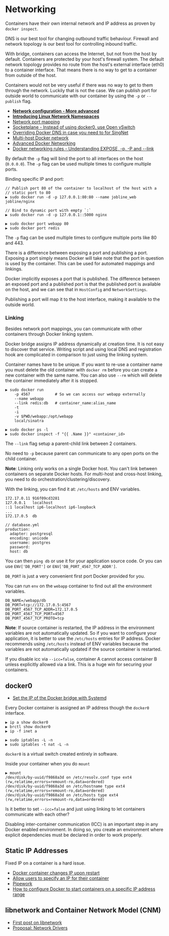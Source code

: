 # Networking

Containers have their own internal network and IP address as proven by `docker inspect`.

DNS is our best tool for changing outbound traffic behaviour. Firewall and network topology is our best tool for controlling inbound traffic.

With bridge, containers can access the Internet, but not from the host by default. Containers are protected by your host's firewall system. The default network topology provides no route from the host's external interface (eth0) to a container interface. That means there is no way to get to a container from outside of the host.

Containers would not be very useful if there was no way to get to them through the network. Luckily that is not the case. We can publish port for outside world to communicate with our container by using the `-p` or `--publish` flag.

* [**Network configuration - More advanced**](https://docs.docker.com/articles/networking/)
* [**Introducing Linux Network Namespaces**](http://blog.scottlowe.org/2013/09/04/introducing-linux-network-namespaces/)
* [Network port mapping](http://docs.docker.com/userguide/dockerlinks/#network-port-mapping-refresher)
* [Socketplane - Instead of using docker0, use Open vSwitch](http://www.socketplane.io/)
* [Overriding Docker DNS in case you need to for SingNet](http://blog.markrendle.net/a-quick-note-on-docker-dns-resolution/)
* [Multi-host Docker network](http://wiredcraft.com/blog/multi-host-docker-network/)
* [Advanced Docker Networking](http://boynux.com/advanced-docker-networking/)
* [Docker networking rules - Understanding EXPOSE, -p, -P and --link](http://www.centurylinklabs.com/docker-networking-rules/)

By default the `-p` flag will bind the port to all interfaces on the host (`0.0.0.0`). The `-p` flag can be used multiple times to configure multiple ports.

Binding specific IP and port:

```
// Publish port 80 of the container to localhost of the host with a
// static port to 80
▶ sudo docker run -d -p 127.0.0.1:80:80 --name jobline_web jobline/nginx

// Bind to dynamic port with empty `:`
▶ sudo docker run -d -p 127.0.0.1::5000 nginx

▶ sudo docker port webapp 80
▶ sudo docker port redis
```

The `-p` flag can be used multiple times to configure multiple ports like 80 and 443.

There is a difference between exposing a port and publishing a port. Exposing a port simply means Docker will take note that the port in question is used by the container. This can be used for automated mappings and linkings.

Docker implicitly exposes a port that is published. The difference between an exposed port and a published port is that the published port is available on the host, and we can see that in `HostConfig` and `NetworkSettings`.

Publishing a port will map it to the host interface, making it available to the outside world.

### Linking

Besides network port mappings, you can communicate with other containers through Docker linking system.

Docker bridge assigns IP address dynamically at creation time. It is not easy to discover that service. Writing script and using local DNS and registration hook are complicated in comparison to just using the linking system.
	
Container names have to be unique. If you want to re-use a container name you must delete the old container with `docker rm` before you can create a new container with the same name. You can also use `--rm` which will delete the container immediately after it is stopped.

```
▶ sudo docker run
    -p 4567           # So we can access our webapp externally
    --name webapp     
    --link redis:db   # container_name:alias_name
    -t
    -i
    -v $PWD/webapp:/opt/webapp
    local/sinatra

▶ sudo docker ps -l
▶ sudo docker inspect -f "{{ .Name }}" <container_id>
```

The `--link` flag setup a parent-child link between 2 containers.

No need to `-p` because parent can communicate to any open ports on the child container.

**Note**: Linking only works on a single Docker host. You can't link between containers on separate Docker hosts. For multi-host and cross-host linking, you need to do orchestration/clustering/discovery.

With the linking, you can find it at: `/etc/hosts` and ENV variables.

```
172.17.0.11	916f09cd3281
127.0.0.1	localhost
::1	localhost ip6-localhost ip6-loopback
...
172.17.0.5	db

// database.yml
production:
  adapter: postgresql
  encoding: unicode
  username: postgres
  password:
  host: db
```

You can then `ping db` or use it for your application source code. Or you can use `ENV['DB_PORT']` or `ENV['DB_PORT_4567_TCP_ADDR']`.

`DB_PORT` is just a very convenient first port Docker provided for you.

You can run `env` on the `webapp` container to find out all the environment variables.

```
DB_NAME=/webapp/db
DB_PORT=tcp://172.17.0.5:4567
DB_PORT_4567_TCP_ADDR=172.17.0.5
DB_PORT_4567_TCP_PORT=4567
DB_PORT_4567_TCP_PROTO=tcp
```

**Note**: If source container is restarted, the IP address in the environment variables are not automatically updated. So if you want to configure your application, it is better to use the `/etc/hosts` entries for IP address. Docker recommends using `/etc/hosts` instead of ENV variables because the variables are not automatically updated if the source container is restarted.

If you disable icc via `--icc=false`, container A cannot access container B unless explicitly allowed via a link. This is a huge win for securing your containers.

## docker0

* [Set the IP of the Docker bridge with Systemd](http://container-solutions.com/set-the-ip-of-the-docker-bridge-with-systemd/)

Every Docker container is assigned an IP address though the `docker0` interface.

```
▶ ip a show docker0
▶ brctl show docker0
▶ ip -f inet a

▶ sudo iptables -L -n
▶ sudo iptables -t nat -L -n
```

`docker0` is a virtual switch created entirely in software.

Inside your container when you do `mount`

```
▶ mount
/dev/disk/by-uuid/f9868a3d on /etc/resolv.conf type ext4 (rw,relatime,errors=remount-ro,data=ordered)
/dev/disk/by-uuid/f9868a3d on /etc/hostname type ext4 (rw,relatime,errors=remount-ro,data=ordered)
/dev/disk/by-uuid/f9868a3d on /etc/hosts type ext4 (rw,relatime,errors=remount-ro,data=ordered)
```

Is it better to set `--icc=false` and just using linking to let containers communicate with each other?

Disabling inter-container communication (ICC) is an important step in any Docker enabled environment. In doing so, you create an environment where explicit dependencies must be declared in order to work properly.

## Static IP Addresses

Fixed IP on a container is a hard issue.

* [Docker container changes IP upon restart](https://github.com/docker/docker/issues/2801)
* [Allow users to specify an IP for their container](https://github.com/docker/docker/issues/6743)
* [Pipework](https://github.com/jpetazzo/pipework)
* [How to configure Docker to start containers on a specific IP address range](http://jpetazzo.github.io/2013/10/16/configure-docker-bridge-network/)

## libnetwork and Container Network Model (CNM)

* [First post on libnetwork](http://blog.docker.com/2015/04/docker-networking-takes-a-step-in-the-right-direction-2/)
* [Proposal: Network Drivers](https://github.com/docker/docker/issues/9983)